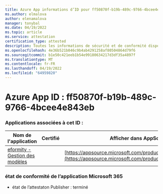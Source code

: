 ```yaml
---
title: Azure App informations d’ID pour ff50870f-b19b-489c-9766-4bcee4e843eb
ms.author: elmalova
author: elenamalova
manager: tonybal
ms.date: 04/19/2022
ms.topic: article
ms.service: attestation
certification_type: attested
description: Toutes les informations de sécurité et de conformité disponibles pour ff50870f-b19b-489c-9766-4bcee4e843eb.
ms.openlocfilehash: 4e36b521b046c9b4ab4291258af80504864d79f6
ms.sourcegitcommit: b1e50c421eeb1b54e99180634217d3df35a4897f
ms.translationtype: MT
ms.contentlocale: fr-FR
ms.lasthandoff: 04/19/2022
ms.locfileid: "64959820"
---
```

# <a name="azure-app-id-ff50870f-b19b-489c-9766-4bcee4e843eb"></a>Azure App ID : ff50870f-b19b-489c-9766-4bcee4e843eb


### <a name="apps-associated-with-this-id"></a>Applications associées à cet ID :
| **Nom de l'application** | **Certifié** | **Afficher dans AppSource** |
|--------------|---------------|-----------------------|
| [eformity - Gestion des modèles](../forward/WA200003519.md) |  | [https://appsource.microsoft.com/product/office/WA200003519](https://appsource.microsoft.com/product/office/WA200003519) |

### <a name="microsoft-365-app-compliance-status"></a>état de conformité de l’application Microsoft 365
- état de l’attestaton Publisher : terminé
